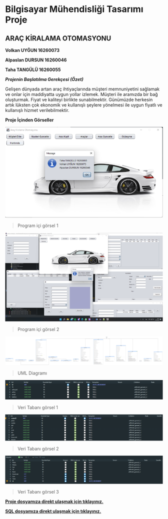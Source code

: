 # Bilgisayar Mühendisliği Tasarımı Proje
## ARAÇ KİRALAMA OTOMASYONU
 
**Volkan UYĞUN 16260073**

**Alpaslan DURSUN 16260046**

**Taha TANGÜLÜ 16260055**



_**Projenin Başlatılma Gerekçesi (Özet)**_
	
Gelişen dünyada artan araç ihtiyaçlarında müşteri memnuniyetini sağlamak ve onlar için maddiyatta uygun yollar izlemek. 
Müşteri ile aramızda bir bağ oluşturmak. Fiyat ve kaliteyi birlikte sunabilmektir. Günümüzde herkesin artık lüksten çok ekonomik ve kullanışlı şeylere yönelmesi ile uygun fiyatlı ve kullanışlı hizmet verilebilmektir.

**Proje İçinden Görseller**


![resim1](s1.png)
> Program içi görsel 1

![resim2](s2.png)
> Program içi görsel 2

![resim6](s6.png)
> UML Diagramı

![resim3](s3.png)
> Veri Tabanı görsel 1

![resim4](s4.png)
> Veri Tabanı görsel 2

![resim5](s5.png)
> Veri Tabanı görsel 3

**[Proje dosyamıza direkt ulaşmak için tıklayınız.](ÖdevKonusu.docx)**

**[SQL dosyamıza direkt ulaşmak için tıklayınız.](arackiralamal.sql)**
